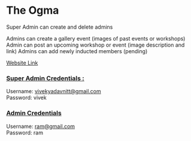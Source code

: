 # The Ogma

Super Admin can create and delete admins

Admins can create a gallery event (images of past events or workshops)
Admin can post an upcoming workshop or event (image description and link)
Admins can add newly inducted members (pending)

[ Website Link ](https://theogma.vercel.app/)

### [Super Admin Credentials : ](https://theogma-super-admin.vercel.app/)
 Username: vivekyadavnitt@gmail.com\
 Password: vivek

### [Admin Credentials ](https://theogma-admin.vercel.app/)
 Username: ram@gmail.com\
 Password: ram







 
